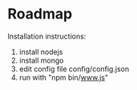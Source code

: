 Roadmap
==========

Installation instructions:
1. install nodejs
2. install mongo
3. edit config file config/config.json
4. run with "npm bin/www.js"